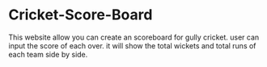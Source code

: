 # Cricket-Score-Board
This website allow you can create an scoreboard for gully cricket. user can input the score of each over. it will show the total wickets and total runs of each team side by side.
